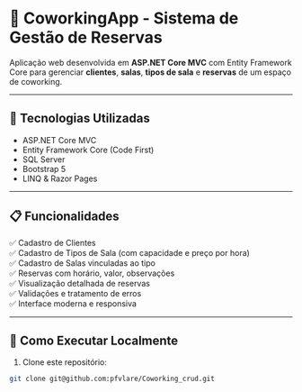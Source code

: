 # 🏢 CoworkingApp - Sistema de Gestão de Reservas

Aplicação web desenvolvida em **ASP.NET Core MVC** com Entity Framework Core para gerenciar **clientes**, **salas**, **tipos de sala** e **reservas** de um espaço de coworking.

---

## 🔧 Tecnologias Utilizadas

- ASP.NET Core MVC
- Entity Framework Core (Code First)
- SQL Server
- Bootstrap 5
- LINQ & Razor Pages

---

## 📋 Funcionalidades

✅ Cadastro de Clientes  
✅ Cadastro de Tipos de Sala (com capacidade e preço por hora)  
✅ Cadastro de Salas vinculadas ao tipo  
✅ Reservas com horário, valor, observações  
✅ Visualização detalhada de reservas  
✅ Validações e tratamento de erros  
✅ Interface moderna e responsiva

---

## 🚀 Como Executar Localmente

1. Clone este repositório:

```bash
git clone git@github.com:pfvlare/Coworking_crud.git
